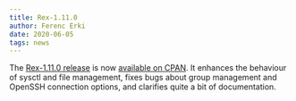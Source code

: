 ```yaml
---
title: Rex-1.11.0
author: Ferenc Erki
date: 2020-06-05
tags: news
---
```


The [Rex-1.11.0 release](/docs/release_notes/1.11.0.html) is now [available on CPAN](https://metacpan.org/release/FERKI/Rex-1.11.0). It enhances the behaviour of sysctl and file management, fixes bugs about group management and OpenSSH connection options, and clarifies quite a bit of documentation.
